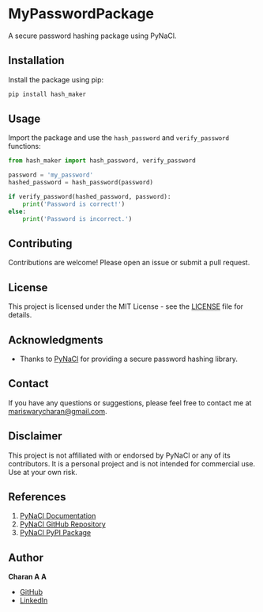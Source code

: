 # MyPasswordPackage

A secure password hashing package using PyNaCl.

## Installation

Install the package using pip:

```bash
pip install hash_maker
```

## Usage

Import the package and use the `hash_password` and `verify_password` functions:

```python
from hash_maker import hash_password, verify_password

password = 'my_password'
hashed_password = hash_password(password)

if verify_password(hashed_password, password):
    print('Password is correct!')
else:
    print('Password is incorrect.')
```

## Contributing

Contributions are welcome! Please open an issue or submit a pull request.

## License

This project is licensed under the MIT License - see the [LICENSE](LICENSE) file for details.

## Acknowledgments

* Thanks to [PyNaCl](https://github.com/pyca/pynacl) for providing a secure password hashing library.   

## Contact

If you have any questions or suggestions, please feel free to contact me at [mariswarycharan@gmail.com](mailto:mariswarycharan@gmail.com).  

## Disclaimer

This project is not affiliated with or endorsed by PyNaCl or any of its contributors. It is a personal project and is not intended for commercial use. Use at your own risk.    

## References

1. [PyNaCl Documentation](https://pynacl.readthedocs.io/en/stable/)
2. [PyNaCl GitHub Repository](https://github.com/pyca/pynacl)
3. [PyNaCl PyPI Package](https://pypi.org/project/pynacl/)          

## Author

**Charan A A**

- [GitHub](https://github.com/mariswarycharan/)
- [LinkedIn](https://www.linkedin.com/in/charanaa/)
 


